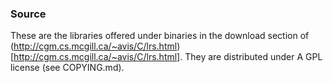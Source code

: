 ### Source

These are the libraries offered under binaries in the download section of (http://cgm.cs.mcgill.ca/~avis/C/lrs.html)[http://cgm.cs.mcgill.ca/~avis/C/lrs.html].
They are distributed under A GPL license (see COPYING.md).
